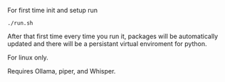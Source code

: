 For first time init and setup run

`
./run.sh
`

After that first time every time you run it, packages will be automatically updated and there will be a persistant virtual enviroment for python.

For linux only.

Requires Ollama, piper, and Whisper.
